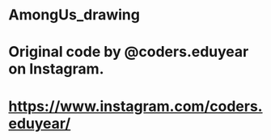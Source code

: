 # AmongUs_drawing

# Original code by @coders.eduyear on Instagram.
# https://www.instagram.com/coders.eduyear/
